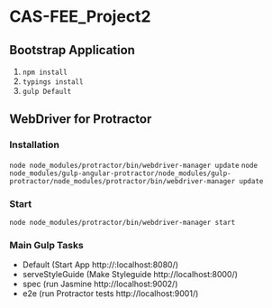 # CAS-FEE_Project2

## Bootstrap Application

1. `npm install`
2. `typings install`
3. `gulp Default`

## WebDriver for Protractor
### Installation
`node node_modules/protractor/bin/webdriver-manager update`
`node node_modules/gulp-angular-protractor/node_modules/gulp-protractor/node_modules/protractor/bin/webdriver-manager update`

### Start
`node node_modules/protractor/bin/webdriver-manager start`

### Main Gulp Tasks
 * Default (Start App http://:localhost:8080/)
 * serveStyleGuide (Make Styleguide http://localhost:8000/)
 * spec (run Jasmine http://localhost:9002/)
 * e2e (run Protractor tests http://localhost:9001/)
